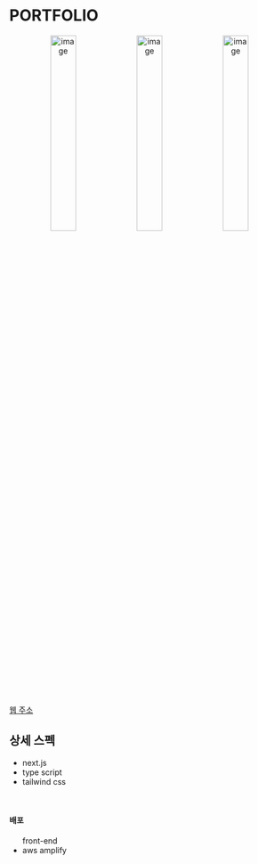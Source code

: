 <h1>PORTFOLIO</h1>
<p align="center">
  <img width="30%" alt="image" src="https://github.com/GyuhaWang/portfolio_web/assets/86870218/aa5a29c4-1c1c-4109-a4d7-fe42035d6d2b">
<img width="30%" alt="image" src="https://github.com/GyuhaWang/portfolio_web/assets/86870218/f0fdd4ca-9173-4063-8dbe-35bc8c066c91">
<img width="30%" alt="image" src="https://github.com/GyuhaWang/portfolio_web/assets/86870218/6a12e7bc-6ecf-47b2-85eb-51311561650b">
</p>


<br>
<a href="https://main.d2anhp8ld7o5x0.amplifyapp.com/">웹 주소</a>
<br>
<h2>상세 스펙</h2>
<ul>
  <li>next.js</li>
  <li>type script</li>
   <li>tailwind css</li>
</ul>
<br>

   <h4>배포</h4>
   <ul>
   front-end
  <li>aws amplify</li>
   </ul>
